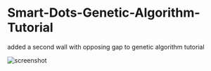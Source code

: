 # Smart-Dots-Genetic-Algorithm-Tutorial
added a second wall with opposing gap to genetic algorithm tutorial 

![screenshot](https://i.imgur.com/3INdPqa.png)
